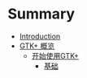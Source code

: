 # Summary

* [Introduction](README.md)
* [GTK+ 概览](gtk-overview.md)
   * [开始使用GTK+](gtk-getting-started.md)
       * [基础](base.md)

